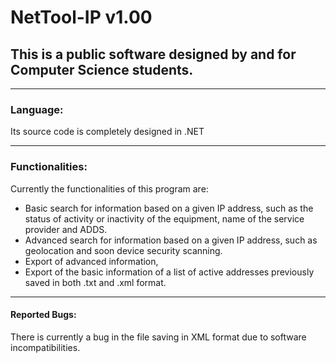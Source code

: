 # NetTool-IP v1.00
## This is a public software designed by and for Computer Science students.

-------------------------------------------------------------------------------------------------------------------------------------------------------------------
### Language:

  Its source code is completely designed in .NET


-------------------------------------------------------------------------------------------------------------------------------------------------------------------
### Functionalities:

Currently the functionalities of this program are:
  - Basic search for information based on a given IP address, such as the status of activity or inactivity of the equipment, name of the service provider and ADDS.
  - Advanced search for information based on a given IP address, such as geolocation and soon device security scanning.
  - Export of advanced information,
  - Export of the basic information of a list of active addresses previously saved in both .txt and .xml format.


-------------------------------------------------------------------------------------------------------------------------------------------------------------------
#### Reported Bugs:

  There is currently a bug in the file saving in XML format due to software incompatibilities.
